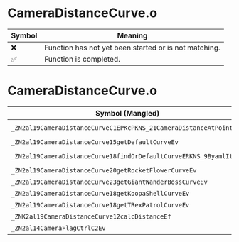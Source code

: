 # CameraDistanceCurve.o
| Symbol | Meaning 
| ------------- | ------------- 
| :x: | Function has not yet been started or is not matching. 
| :white_check_mark: | Function is completed. 


# CameraDistanceCurve.o
| Symbol (Mangled) | Symbol (Demangled) | Decompiled? |
| ------------- |  ------------- | ------------- |
| `_ZN2al19CameraDistanceCurveC1EPKcPKNS_21CameraDistanceAtPointEi` | `al::CameraDistanceCurve::CameraDistanceCurve(char const*,al::CameraDistanceAtPoint const*,int)` | :x: |
| `_ZN2al19CameraDistanceCurve15getDefaultCurveEv` | `al::CameraDistanceCurve::getDefaultCurve(void)` | :x: |
| `_ZN2al19CameraDistanceCurve18findOrDefaultCurveERKNS_9ByamlIterE` | `al::CameraDistanceCurve::findOrDefaultCurve(al::ByamlIter const&)` | :x: |
| `_ZN2al19CameraDistanceCurve20getRocketFlowerCurveEv` | `al::CameraDistanceCurve::getRocketFlowerCurve(void)` | :x: |
| `_ZN2al19CameraDistanceCurve23getGiantWanderBossCurveEv` | `al::CameraDistanceCurve::getGiantWanderBossCurve(void)` | :x: |
| `_ZN2al19CameraDistanceCurve18getKoopaShellCurveEv` | `al::CameraDistanceCurve::getKoopaShellCurve(void)` | :x: |
| `_ZN2al19CameraDistanceCurve18getTRexPatrolCurveEv` | `al::CameraDistanceCurve::getTRexPatrolCurve(void)` | :x: |
| `_ZNK2al19CameraDistanceCurve12calcDistanceEf` | `al::CameraDistanceCurve::calcDistance(float)const` | :x: |
| `_ZN2al14CameraFlagCtrlC2Ev` | `al::CameraFlagCtrl::CameraFlagCtrl(void)` | :x: |

